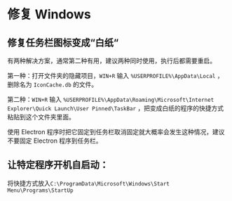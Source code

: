 # 修复 Windows

## 修复任务栏图标变成“白纸“

有两种解决方案，通常第二种有用，建议两种同时使用，执行后都需要重启。

第一种：打开文件夹的隐藏项目，`WIN+R` 输入 `%USERPROFILE%\AppData\Local` ，删除名为 `IconCache.db` 的文件。

第二种：`WIN+R` 输入 `%USERPROFILE%\AppData\Roaming\Microsoft\Internet Explorer\Quick Launch\User Pinned\TaskBar` ，把变成白纸的程序的快捷方式粘贴到这个文件夹里面。

使用 Electron 程序时把它固定到任务栏取消固定就大概率会发生这种情况，建议不要固定 Electron 程序到任务栏。

## 让特定程序开机自启动：

将快捷方式放入`C:\ProgramData\Microsoft\Windows\Start Menu\Programs\StartUp`